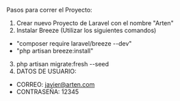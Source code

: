 Pasos para correr el Proyecto:
1. Crear nuevo Proyecto de Laravel con el nombre "Arten"
2. Instalar Breeze (Utilizar los siguientes comandos)
  - "composer require laravel/breeze --dev"
  - "php artisan breeze:install"
3. php artisan migrate:fresh --seed
4. DATOS DE USUARIO:
  - CORREO: javier@arten.com
  - CONTRASEÑA: 12345
